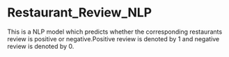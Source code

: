 # Restaurant_Review_NLP
This is a NLP model which predicts whether the corresponding restaurants review is positive or negative.Positive review is denoted by 1 and negative review is denoted by 0.
